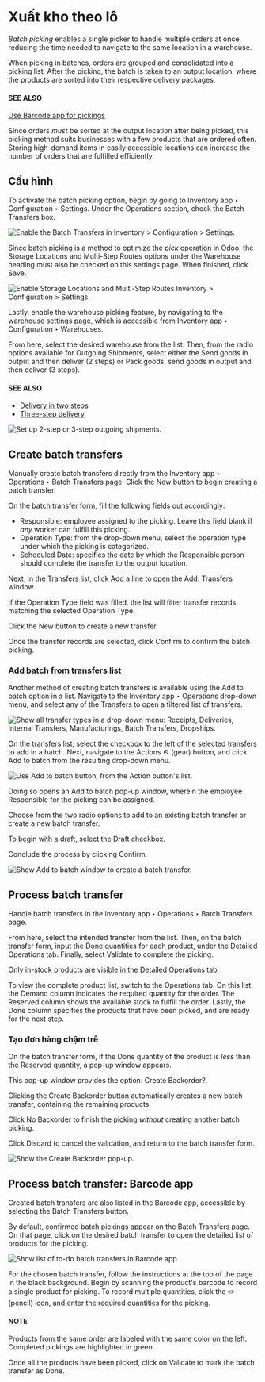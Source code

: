 # Xuất kho theo lô

<a id="inventory-misc-batch-picking"></a>

*Batch picking* enables a single picker to handle multiple orders at once, reducing the time needed
to navigate to the same location in a warehouse.

When picking in batches, orders are grouped and consolidated into a picking list. After the picking,
the batch is taken to an output location, where the products are sorted into their respective
delivery packages.

#### SEE ALSO
[Use Barcode app for pickings](#inventory-warehouses-storage-barcode-picking)

Since orders *must* be sorted at the output location after being picked, this picking method suits
businesses with a few products that are ordered often. Storing high-demand items in easily
accessible locations can increase the number of orders that are fulfilled efficiently.

## Cấu hình

To activate the batch picking option, begin by going to Inventory app ‣
Configuration ‣ Settings. Under the Operations section, check the Batch
Transfers box.

![Enable the *Batch Transfers* in Inventory > Configuration > Settings.](batch/batch-transfer-checkbox.png)

Since batch picking is a method to optimize the *pick* operation in Odoo, the Storage
Locations and Multi-Step Routes options under the Warehouse heading must
also be checked on this settings page. When finished, click Save.

![Enable *Storage Locations* and *Multi-Step Routes* Inventory > Configuration > Settings.](batch/locations-routes-checkbox.png)

Lastly, enable the warehouse picking feature, by navigating to the warehouse settings page, which is
accessible from Inventory app ‣ Configuration ‣ Warehouses.

From here, select the desired warehouse from the list. Then, from the radio options available for
Outgoing Shipments, select either the Send goods in output and then deliver
(2 steps) or Pack goods, send goods in output and then deliver (3 steps).

#### SEE ALSO
- [Delivery in two steps](../daily_operations/receipts_delivery_two_steps.md)
- [Three-step delivery](../daily_operations/delivery_three_steps.md)

![Set up 2-step or 3-step outgoing shipments.](batch/set-2-or-3-step-shipment.png)

## Create batch transfers

Manually create batch transfers directly from the Inventory app ‣ Operations ‣
Batch Transfers page. Click the New button to begin creating a batch transfer.

On the batch transfer form, fill the following fields out accordingly:

- Responsible: employee assigned to the picking. Leave this field blank if *any* worker
  can fulfill this picking.
- Operation Type: from the drop-down menu, select the operation type under which the
  picking is categorized.
- Scheduled Date: specifies the date by which the Responsible person should
  complete the transfer to the output location.

Next, in the Transfers list, click Add a line to open the Add:
Transfers window.

If the Operation Type field was filled, the list will filter transfer records matching
the selected Operation Type.

Click the New button to create a new transfer.

Once the transfer records are selected, click Confirm to confirm the batch picking.

<a id="inventory-warehouses-storage-add-batch-transfers"></a>

### Add batch from transfers list

Another method of creating batch transfers is available using the Add to batch option in
a list. Navigate to the Inventory app ‣ Operations drop-down menu, and select any
of the Transfers to open a filtered list of transfers.

![Show all transfer types in a drop-down menu: Receipts, Deliveries, Internal Transfers,
Manufacturings, Batch Transfers, Dropships.](batch/transfers-drop-down.png)

On the transfers list, select the checkbox to the left of the selected transfers to add in a batch.
Next, navigate to the Actions ⚙️ (gear) button, and click Add to batch from
the resulting drop-down menu.

![Use *Add to batch* button, from the *Action* button's list.](batch/add-to-batch.png)

Doing so opens an Add to batch pop-up window, wherein the employee
Responsible for the picking can be assigned.

Choose from the two radio options to add to an existing batch transfer or create
a new batch transfer.

To begin with a draft, select the Draft checkbox.

Conclude the process by clicking Confirm.

![Show *Add to batch* window to create a batch transfer.](batch/add-to-batch-window.png)

## Process batch transfer

Handle batch transfers in the Inventory app ‣ Operations ‣ Batch Transfers
page.

From here, select the intended transfer from the list. Then, on the batch transfer form, input the
Done quantities for each product, under the Detailed Operations tab.
Finally, select Validate to complete the picking.

<a id="inventory-management-batch-transfers-example"></a>

Only in-stock products are visible in the Detailed Operations tab.

To view the complete product list, switch to the Operations tab. On this list, the
Demand column indicates the required quantity for the order. The Reserved
column shows the available stock to fulfill the order. Lastly, the Done column specifies
the products that have been picked, and are ready for the next step.

### Tạo đơn hàng chậm trễ

On the batch transfer form, if the Done quantity of the product is *less* than the
Reserved quantity, a pop-up window appears.

This pop-up window provides the option: Create Backorder?.

Clicking the Create Backorder button automatically creates a new batch transfer,
containing the remaining products.

Click No Backorder to finish the picking *without* creating another batch picking.

Click Discard to cancel the validation, and return to the batch transfer form.

![Show the *Create Backorder* pop-up.](batch/create-backorder.png)

<a id="inventory-warehouses-storage-barcode-picking"></a>

## Process batch transfer: Barcode app

Created batch transfers are also listed in the Barcode app, accessible by selecting
the Batch Transfers button.

By default, confirmed batch pickings appear on the Batch Transfers page. On that page,
click on the desired batch transfer to open the detailed list of products for the picking.

![Show list of to-do batch transfers in *Barcode* app.](batch/barcode-batch-transfers.png)

For the chosen batch transfer, follow the instructions at the top of the page in the black
background. Begin by scanning the product's barcode to record a single product for picking. To
record multiple quantities, click the ✏️ (pencil) icon, and enter the required
quantities for the picking.

#### NOTE
Products from the same order are labeled with the same color on the left. Completed pickings are
highlighted in green.

Once all the products have been picked, click on Validate to mark the batch transfer as
Done.
